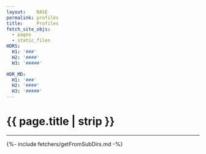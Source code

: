 ```yaml
---
layout:    BASE
permalink: profiles
title:     Profiles
fetch_site_objs:
  - pages
  - static_files
HDRS:
  H1: '###'
  H2: '####'
  H3: '#####'

HDR_MD:
  H1: '###'
  H2: '####'
  H3: '#####'
---
```


# {{ page.title | strip }}

 * * * * * * * * * * * * * * * * * * * * * * * * * * * * * * 

{%- include fetchers/getFromSubDirs.md -%}
